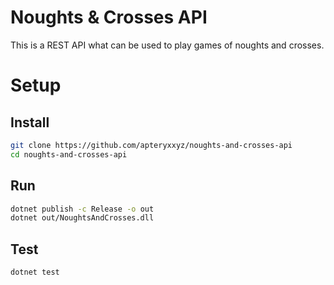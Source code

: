 # Noughts & Crosses API

This is a REST API what can be used to play games of noughts and crosses.

# Setup

## Install

```bash
git clone https://github.com/apteryxxyz/noughts-and-crosses-api
cd noughts-and-crosses-api
```

## Run

```bash
dotnet publish -c Release -o out
dotnet out/NoughtsAndCrosses.dll
```

## Test

```bash
dotnet test
```